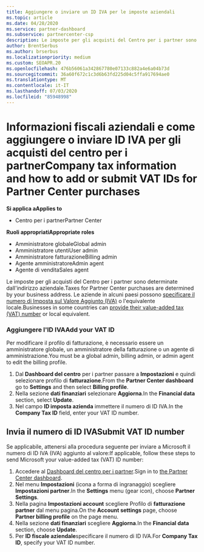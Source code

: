```yaml
---
title: Aggiungere o inviare un ID IVA per le imposte aziendali
ms.topic: article
ms.date: 04/28/2020
ms.service: partner-dashboard
ms.subservice: partnercenter-csp
description: Le imposte per gli acquisti del Centro per i partner sono determinate dall'indirizzo aziendale. Le aziende in alcuni paesi possono fornire il proprio numero di partita IVA o equivalente locale.
author: BrentSerbus
ms.author: brserbus
ms.localizationpriority: medium
ms.custom: SEOAPR.20
ms.openlocfilehash: 476b56061a342867780e07133c882a4e6a04b73d
ms.sourcegitcommit: 36a60f672c1c3d6b63fd225d04c5ffa917694ae0
ms.translationtype: MT
ms.contentlocale: it-IT
ms.lasthandoff: 07/03/2020
ms.locfileid: "85948998"
---
```

# <a name="company-tax-information-and-how-to-add-or-submit-vat-ids-for-partner-center-purchases"></a><span data-ttu-id="b3a17-104">Informazioni fiscali aziendali e come aggiungere o inviare ID IVA per gli acquisti del centro per i partner</span><span class="sxs-lookup"><span data-stu-id="b3a17-104">Company tax information and how to add or submit VAT IDs for Partner Center purchases</span></span>

<span data-ttu-id="b3a17-105">**Si applica a**</span><span class="sxs-lookup"><span data-stu-id="b3a17-105">**Applies to**</span></span>

- <span data-ttu-id="b3a17-106">Centro per i partner</span><span class="sxs-lookup"><span data-stu-id="b3a17-106">Partner Center</span></span>

<span data-ttu-id="b3a17-107">**Ruoli appropriati**</span><span class="sxs-lookup"><span data-stu-id="b3a17-107">**Appropriate roles**</span></span>
-   <span data-ttu-id="b3a17-108">Amministratore globale</span><span class="sxs-lookup"><span data-stu-id="b3a17-108">Global admin</span></span>
-   <span data-ttu-id="b3a17-109">Amministratore utenti</span><span class="sxs-lookup"><span data-stu-id="b3a17-109">User admin</span></span>
-   <span data-ttu-id="b3a17-110">Amministratore fatturazione</span><span class="sxs-lookup"><span data-stu-id="b3a17-110">Billing admin</span></span>
-   <span data-ttu-id="b3a17-111">Agente amministratore</span><span class="sxs-lookup"><span data-stu-id="b3a17-111">Admin agent</span></span>
-   <span data-ttu-id="b3a17-112">Agente di vendita</span><span class="sxs-lookup"><span data-stu-id="b3a17-112">Sales agent</span></span>

<span data-ttu-id="b3a17-113">Le imposte per gli acquisti del Centro per i partner sono determinate dall'indirizzo aziendale.</span><span class="sxs-lookup"><span data-stu-id="b3a17-113">Taxes for Partner Center purchases are determined by your business address.</span></span> <span data-ttu-id="b3a17-114">Le aziende in alcuni paesi possono [specificare il numero di Imposta sul Valore Aggiunto (IVA)](#submit-vat-id-number) o l'equivalente locale.</span><span class="sxs-lookup"><span data-stu-id="b3a17-114">Businesses in some countries can [provide their value-added tax (VAT) number](#submit-vat-id-number) or local equivalent.</span></span>

### <a name="add-your-vat-id"></a><span data-ttu-id="b3a17-115">Aggiungere l'ID IVA</span><span class="sxs-lookup"><span data-stu-id="b3a17-115">Add your VAT ID</span></span>

<span data-ttu-id="b3a17-116">Per modificare il profilo di fatturazione, è necessario essere un amministratore globale, un amministratore della fatturazione o un agente di amministrazione.</span><span class="sxs-lookup"><span data-stu-id="b3a17-116">You must be a global admin, billing admin, or admin agent to  edit the billing profile.</span></span>

1.  <span data-ttu-id="b3a17-117">Dal **Dashboard del centro** per i partner passare a **Impostazioni** e quindi selezionare profilo di **fatturazione**.</span><span class="sxs-lookup"><span data-stu-id="b3a17-117">From the **Partner Center dashboard** go to  **Settings** and then select **Billing profile**.</span></span>
2.  <span data-ttu-id="b3a17-118">Nella sezione **dati finanziari** selezionare **Aggiorna**.</span><span class="sxs-lookup"><span data-stu-id="b3a17-118">In the **Financial data** section, select **Update**.</span></span>
3.  <span data-ttu-id="b3a17-119">Nel campo **ID imposta azienda** immettere il numero di ID IVA.</span><span class="sxs-lookup"><span data-stu-id="b3a17-119">In the **Company Tax ID** field, enter your VAT ID number.</span></span>

## <a name="submit-vat-id-number"></a><span data-ttu-id="b3a17-120">Invia il numero di ID IVA</span><span class="sxs-lookup"><span data-stu-id="b3a17-120">Submit VAT ID number</span></span>

<span data-ttu-id="b3a17-121">Se applicabile, attenersi alla procedura seguente per inviare a Microsoft il numero di ID IVA (IVA) aggiunto al valore:</span><span class="sxs-lookup"><span data-stu-id="b3a17-121">If applicable, follow these steps to send Microsoft your value-added tax (VAT) ID number:</span></span>

1. <span data-ttu-id="b3a17-122">Accedere al [Dashboard del centro per i partner](https://partner.microsoft.com/dashboard/).</span><span class="sxs-lookup"><span data-stu-id="b3a17-122">Sign in to [the Partner Center dashboard](https://partner.microsoft.com/dashboard/).</span></span>
2. <span data-ttu-id="b3a17-123">Nel menu **Impostazioni** (icona a forma di ingranaggio) scegliere **Impostazioni partner**.</span><span class="sxs-lookup"><span data-stu-id="b3a17-123">In the **Settings** menu (gear icon), choose **Partner Settings**.</span></span>
3. <span data-ttu-id="b3a17-124">Nella pagina **Impostazioni account** scegliere Profilo di **fatturazione partner** dal menu pagina.</span><span class="sxs-lookup"><span data-stu-id="b3a17-124">On the **Account settings** page, choose **Partner billing profile** on the page menu.</span></span>
4. <span data-ttu-id="b3a17-125">Nella sezione **dati finanziari** scegliere **Aggiorna**.</span><span class="sxs-lookup"><span data-stu-id="b3a17-125">In the **Financial data** section, choose **Update**.</span></span>
5. <span data-ttu-id="b3a17-126">Per **ID fiscale aziendale**specificare il numero di ID IVA.</span><span class="sxs-lookup"><span data-stu-id="b3a17-126">For **Company Tax ID**, specify your VAT ID number.</span></span>
